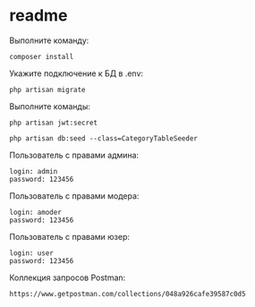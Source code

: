 # readme

Выполните команду:
```
composer install
```
Укажите подключение к БД в .env:
```
php artisan migrate
```
Выполните команды:
```
php artisan jwt:secret
```
```
php artisan db:seed --class=CategoryTableSeeder
```

Пользователь с правами админа:
```
login: admin
password: 123456
```

Пользователь с правами модера:
```
login: amoder
password: 123456
```

Пользователь с правами юзер:
```
login: user
password: 123456
```

Коллекция запросов Postman:
```
https://www.getpostman.com/collections/048a926cafe39587c0d5
```